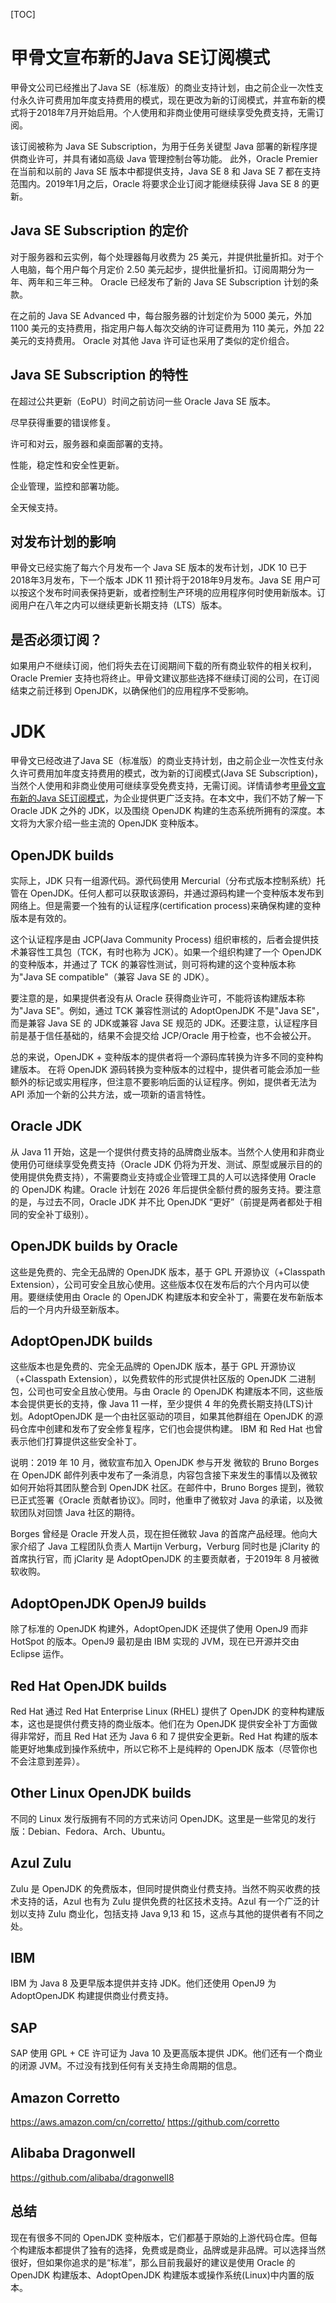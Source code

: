 <!-- toc -->
[TOC]
# 甲骨文宣布新的Java SE订阅模式
甲骨文公司已经推出了Java SE（标准版）的商业支持计划，由之前企业一次性支付永久许可费用加年度支持费用的模式，现在更改为新的订阅模式，并宣布新的模式将于2018年7月开始启用。个人使用和非商业使用可继续享受免费支持，无需订阅。

该订阅被称为 Java SE Subscription，为用于任务关键型 Java 部署的新程序提供商业许可，并具有诸如高级 Java 管理控制台等功能。 此外，Oracle Premier 在当前和以前的 Java SE 版本中都提供支持，Java SE 8 和 Java SE 7 都在支持范围内。2019年1月之后，Oracle 将要求企业订阅才能继续获得 Java SE 8 的更新。

## Java SE Subscription 的定价
对于服务器和云实例，每个处理器每月收费为 25 美元，并提供批量折扣。对于个人电脑，每个用户每个月定价 2.50 美元起步，提供批量折扣。订阅周期分为一年、两年和三年三种。 Oracle 已经发布了新的 Java SE Subscription 计划的条款。

在之前的 Java SE Advanced 中，每台服务器的计划定价为 5000 美元，外加 1100 美元的支持费用，指定用户每人每次交纳的许可证费用为 110 美元，外加 22 美元的支持费用。 Oracle 对其他 Java 许可证也采用了类似的定价组合。
## Java SE Subscription 的特性
在超过公共更新（EoPU）时间之前访问一些 Oracle Java SE 版本。

尽早获得重要的错误修复。

许可和对云，服务器和桌面部署的支持。

性能，稳定性和安全性更新。

企业管理，监控和部署功能。

全天候支持。
## 对发布计划的影响
甲骨文已经实施了每六个月发布一个 Java SE 版本的发布计划，JDK 10 已于2018年3月发布，下一个版本 JDK 11 预计将于2018年9月发布。Java SE 用户可以按这个发布时间表保持更新，或者控制生产环境的应用程序何时使用新版本。订阅用户在八年之内可以继续更新长期支持（LTS）版本。 
## 是否必须订阅？
如果用户不继续订阅，他们将失去在订阅期间下载的所有商业软件的相关权利，Oracle Premier 支持也将终止。甲骨文建议那些选择不继续订阅的公司，在订阅结束之前迁移到 OpenJDK，以确保他们的应用程序不受影响。


# JDK

甲骨文已经改进了Java SE（标准版）的商业支持计划，由之前企业一次性支付永久许可费用加年度支持费用的模式，改为新的订阅模式(Java SE Subscription)，当然个人使用和非商业使用可继续享受免费支持，无需订阅。详情请参考[甲骨文宣布新的Java SE订阅模式](#甲骨文宣布新的java-se订阅模式)，为企业提供更广泛支持。在本文中，我们不妨了解一下 Oracle JDK 之外的 JDK，以及围绕 OpenJDK 构建的生态系统所拥有的深度。本文将为大家介绍一些主流的 OpenJDK 变种版本。

## OpenJDK builds
实际上，JDK 只有一组源代码。源代码使用 Mercurial（分布式版本控制系统）托管在 OpenJDK。任何人都可以获取该源码，并通过源码构建一个变种版本发布到网络上。但是需要一个独有的认证程序(certification process)来确保构建的变种版本是有效的。

这个认证程序是由 JCP(Java Community Process) 组织审核的，后者会提供技术兼容性工具包（TCK，有时也称为 JCK）。如果一个组织构建了一个 OpenJDK 的变种版本，并通过了 TCK 的兼容性测试，则可将构建的这个变种版本称为"Java SE compatible"（兼容 Java SE 的 JDK）。

要注意的是，如果提供者没有从 Oracle 获得商业许可，不能将该构建版本称为"Java SE"。例如，通过 TCK 兼容性测试的 AdoptOpenJDK 不是"Java SE"，而是兼容 Java SE 的 JDK或兼容 Java SE 规范的 JDK。还要注意，认证程序目前是基于信任基础的，结果不会提交给 JCP/Oracle 用于检查，也不会被公开。

总的来说，OpenJDK + 变种版本的提供者将一个源码库转换为许多不同的变种构建版本。
在将 OpenJDK 源码转换为变种版本的过程中，提供者可能会添加一些额外的标记或实用程序，但注意不要影响后面的认证程序。例如，提供者无法为 API 添加一个新的公共方法，或一项新的语言特性。

## Oracle JDK
从 Java 11 开始，这是一个提供付费支持的品牌商业版本。当然个人使用和非商业使用仍可继续享受免费支持（Oracle JDK 仍将为开发、测试、原型或展示目的的使用提供免费支持），不需要商业支持或企业管理工具的人可以选择使用 Oracle 的 OpenJDK 构建。Oracle 计划在 2026 年后提供全额付费的服务支持。要注意的是，与过去不同，Oracle JDK 并不比 OpenJDK “更好”（前提是两者都处于相同的安全补丁级别）。

## OpenJDK builds by Oracle
这些是免费的、完全无品牌的 OpenJDK 版本，基于 GPL 开源协议（+Classpath Extension），公司可安全且放心使用。这些版本仅在发布后的六个月内可以使用。要继续使用由 Oracle 的 OpenJDK 构建版本和安全补丁，需要在发布新版本后的一个月内升级至新版本。

## AdoptOpenJDK builds

这些版本也是免费的、完全无品牌的 OpenJDK 版本，基于 GPL 开源协议（+Classpath Extension），以免费软件的形式提供社区版的 OpenJDK 二进制包，公司也可安全且放心使用。与由 Oracle 的 OpenJDK 构建版本不同，这些版本会提供更长的支持，像 Java 11 一样，至少提供 4 年的免费长期支持(LTS)计划。AdoptOpenJDK 是一个由社区驱动的项目，如果其他群组在 OpenJDK 的源码仓库中创建和发布了安全修复程序，它们也会提供构建。 IBM 和 Red Hat 也曾表示他们打算提供这些安全补丁。

说明：2019 年 10 月，微软宣布加入 OpenJDK 参与开发
微软的 Bruno Borges 在 OpenJDK 邮件列表中发布了一条消息，内容包含接下来发生的事情以及微软如何开始将其团队整合到 OpenJDK 社区。在邮件中，Bruno Borges 提到，微软已正式签署《Oracle 贡献者协议》。同时，他重申了微软对 Java 的承诺，以及微软团队对回馈 Java 社区的期待。

Borges 曾经是 Oracle 开发人员，现在担任微软 Java 的首席产品经理。他向大家介绍了 Java 工程团队负责人 Martijn Verburg，Verburg 同时也是 jClarity 的首席执行官，而 jClarity 是 AdoptOpenJDK 的主要贡献者，于2019年 8 月被微软收购。

## AdoptOpenJDK OpenJ9 builds
除了标准的 OpenJDK 构建外，AdoptOpenJDK 还提供了使用 OpenJ9 而非 HotSpot 的版本。OpenJ9 最初是由 IBM 实现的 JVM，现在已开源并交由 Eclipse 运作。

## Red Hat OpenJDK builds
Red Hat 通过 Red Hat Enterprise Linux (RHEL) 提供了 OpenJDK 的变种构建版本，这也是提供付费支持的商业版本。他们在为 OpenJDK 提供安全补丁方面做得非常好，而且 Red Hat 还为 Java 6 和 7 提供安全更新。Red Hat 构建的版本能更好地集成到操作系统中，所以它称不上是纯粹的 OpenJDK 版本（尽管你也不会注意到差异）。

## Other Linux OpenJDK builds
不同的 Linux 发行版拥有不同的方式来访问 OpenJDK。这里是一些常见的发行版：Debian、Fedora、Arch、Ubuntu。

## Azul Zulu

Zulu 是 OpenJDK 的免费版本，但同时提供商业付费支持。当然不购买收费的技术支持的话，Azul 也有为 Zulu 提供免费的社区技术支持。Azul 有一个广泛的计划以支持 Zulu 商业化，包括支持 Java 9,13 和 15，这点与其他的提供者有不同之处。

## IBM
IBM 为 Java 8 及更早版本提供并支持 JDK。他们还使用 OpenJ9 为 AdoptOpenJDK 构建提供商业付费支持。

## SAP
SAP 使用 GPL + CE 许可证为 Java 10 及更高版本提供 JDK。他们还有一个商业的闭源 JVM。不过没有找到任何有关支持生命周期的信息。

## Amazon Corretto
https://aws.amazon.com/cn/corretto/
https://github.com/corretto

## Alibaba Dragonwell
https://github.com/alibaba/dragonwell8

## 总结

现在有很多不同的 OpenJDK 变种版本，它们都基于原始的上游代码仓库。但每个构建版本都提供了独有的选择，免费或是商业，品牌或是非品牌。可以选择当然很好，但如果你追求的是“标准”，那么目前我最好的建议是使用 Oracle 的 OpenJDK 构建版本、AdoptOpenJDK 构建版本或操作系统(Linux)中内置的版本。